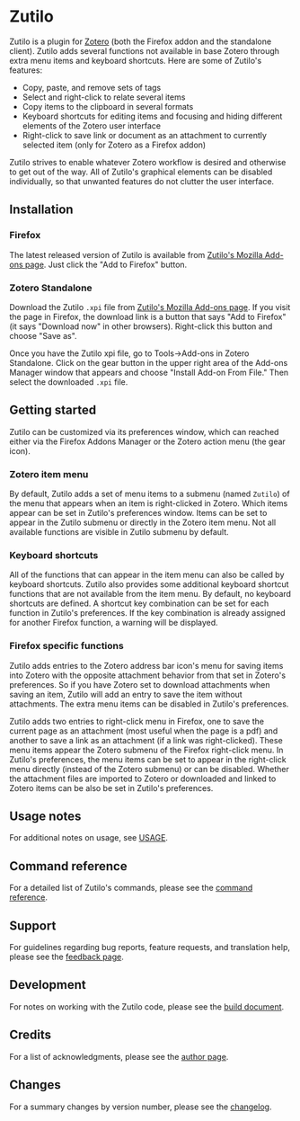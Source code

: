 # Zutilo

Zutilo is a plugin for [Zotero](http://www.zotero.org/) (both the Firefox addon and the standalone client).
Zutilo adds several functions not available in base Zotero through extra menu items and keyboard shortcuts.
Here are some of Zutilo's features:

* Copy, paste, and remove sets of tags
* Select and right-click to relate several items
* Copy items to the clipboard in several formats
* Keyboard shortcuts for editing items and focusing and hiding different elements of the Zotero user interface
* Right-click to save link or document as an attachment to currently selected item (only for Zotero as a Firefox addon)

Zutilo strives to enable whatever Zotero workflow is desired and otherwise to get out of the way.
All of Zutilo's graphical elements can be disabled individually, so that unwanted features do not clutter the user interface.

## Installation

### Firefox

The latest released version of Zutilo is available from [Zutilo's Mozilla Add-ons page](https://addons.mozilla.org/en-US/firefox/addon/zutilo-utility-for-zotero/).
Just click the "Add to Firefox" button.

### Zotero Standalone

Download the Zutilo `.xpi` file from [Zutilo's Mozilla Add-ons page](https://addons.mozilla.org/en-US/firefox/addon/zutilo-utility-for-zotero/).
If you visit the page in Firefox, the download link is a button that says "Add to Firefox" (it says "Download now" in other browsers).
Right-click this button and choose "Save as".

Once you have the Zutilo xpi file, go to Tools->Add-ons in Zotero Standalone.
Click on the gear button in the upper right area of the Add-ons Manager window that appears and choose "Install Add-on From File."
Then select the downloaded `.xpi` file.

## Getting started

Zutilo can be customized via its preferences window, which can reached either via the Firefox Addons Manager or the Zotero action menu (the gear icon).

### Zotero item menu

By default, Zutilo adds a set of menu items to a submenu (named `Zutilo`) of the menu that appears when an item is right-clicked in Zotero.
Which items appear can be set in Zutilo's preferences window.
Items can be set to appear in the Zutilo submenu or directly in the Zotero item menu.
Not all available functions are visible in Zutilo submenu by default.

### Keyboard shortcuts

All of the functions that can appear in the item menu can also be called by keyboard shortcuts.
Zutilo also provides some additional keyboard shortcut functions that are not available from the item menu.
By default, no keyboard shortcuts are defined.
A shortcut key combination can be set for each function in Zutilo's preferences.
If the key combination is already assigned for another Firefox function, a warning will be displayed.

### Firefox specific functions

Zutilo adds entries to the Zotero address bar icon's menu for saving items into Zotero with the opposite attachment behavior from that set in Zotero's preferences.
So if you have Zotero set to download attachments when saving an item, Zutilo will add an entry to save the item without attachments.
The extra menu items can be disabled in Zutilo's preferences.

Zutilo adds two entries to right-click menu in Firefox, one to save the current page as an attachment (most useful when the page is a pdf) and another to save a link as an attachment (if a link was right-clicked).
These menu items appear the Zotero submenu of the Firefox right-click menu.
In Zutilo's preferences, the menu items can be set to appear in the right-click menu directly (instead of the Zotero submenu) or can be disabled.
Whether the attachment files are imported to Zotero or downloaded and linked to Zotero items can be also be set in Zutilo's preferences.

## Usage notes

For additional notes on usage, see [USAGE](docs/USAGE.md).

## Command reference

For a detailed list of Zutilo's commands, please see the [command reference](docs/COMMANDS.md).

## Support

For guidelines regarding bug reports, feature requests, and translation help, please see the [feedback page](docs/BUGS.md).

## Development

For notes on working with the Zutilo code, please see the [build document](docs/DEVELOPERS.md).

## Credits

For a list of acknowledgments, please see the [author page](AUTHORS.md).

## Changes

For a summary changes by version number, please see the [changelog](CHANGELOG.md).
